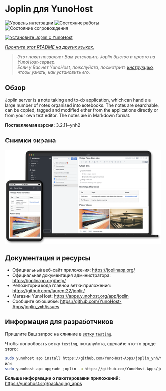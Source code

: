 <!--
Важно: этот README был автоматически сгенерирован <https://github.com/YunoHost/apps/tree/master/tools/readme_generator>
Он НЕ ДОЛЖЕН редактироваться вручную.
-->

# Joplin для YunoHost

[![Уровень интеграции](https://apps.yunohost.org/badge/integration/joplin)](https://ci-apps.yunohost.org/ci/apps/joplin/)
![Состояние работы](https://apps.yunohost.org/badge/state/joplin)
![Состояние сопровождения](https://apps.yunohost.org/badge/maintained/joplin)

[![Установите Joplin с YunoHost](https://install-app.yunohost.org/install-with-yunohost.svg)](https://install-app.yunohost.org/?app=joplin)

*[Прочтите этот README на других языках.](./ALL_README.md)*

> *Этот пакет позволяет Вам установить Joplin быстро и просто на YunoHost-сервер.*  
> *Если у Вас нет YunoHost, пожалуйста, посмотрите [инструкцию](https://yunohost.org/install), чтобы узнать, как установить его.*

## Обзор

Joplin server is a note taking and to-do application, which can handle a large number of notes organised into notebooks. The notes are searchable, can be copied, tagged and modified either from the applications directly or from your own text editor. The notes are in Markdown format.

**Поставляемая версия:** 3.2.11~ynh2

## Снимки экрана

![Снимок экрана Joplin](./doc/screenshots/screenshot.png)

## Документация и ресурсы

- Официальный веб-сайт приложения: <https://joplinapp.org/>
- Официальная документация администратора: <https://joplinapp.org/help/>
- Репозиторий кода главной ветки приложения: <https://github.com/laurent22/joplin/>
- Магазин YunoHost: <https://apps.yunohost.org/app/joplin>
- Сообщите об ошибке: <https://github.com/YunoHost-Apps/joplin_ynh/issues>

## Информация для разработчиков

Пришлите Ваш запрос на слияние в [ветку `testing`](https://github.com/YunoHost-Apps/joplin_ynh/tree/testing).

Чтобы попробовать ветку `testing`, пожалуйста, сделайте что-то вроде этого:

```bash
sudo yunohost app install https://github.com/YunoHost-Apps/joplin_ynh/tree/testing --debug
или
sudo yunohost app upgrade joplin -u https://github.com/YunoHost-Apps/joplin_ynh/tree/testing --debug
```

**Больше информации о пакетировании приложений:** <https://yunohost.org/packaging_apps>
